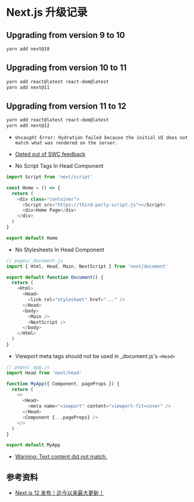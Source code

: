 # Next.js 升级记录

## Upgrading from version 9 to 10

```sh
yarn add next@10
```

## Upgrading from version 10 to 11

```sh
yarn add react@latest react-dom@latest
yarn add next@11
```

## Upgrading from version 11 to 12

```sh
yarn add react@latest react-dom@latest
yarn add next@12
```

- `Uncaught Error: Hydration failed because the initial UI does not match what was rendered on the server.`

- [Opted out of SWC feedback ](https://github.com/vercel/next.js/discussions/30174)

- No Script Tags In Head Component

```js
import Script from 'next/script'

const Home = () => {
  return (
    <div class="container">
      <Script src="https://third-party-script.js"></Script>
      <div>Home Page</div>
    </div>
  )
}

export default Home
```

- No Stylesheets In Head Component

```js
// pages/_document.js
import { Html, Head, Main, NextScript } from 'next/document'

export default function Document() {
  return (
    <Html>
      <Head>
        <link rel="stylesheet" href="..." />
      </Head>
      <body>
        <Main />
        <NextScript />
      </body>
    </Html>
  )
}
```

- Viewport meta tags should not be used in \_document.js's `<Head>`

```js
// pages/_app.js
import Head from 'next/head'

function MyApp({ Component, pageProps }) {
  return (
    <>
      <Head>
        <meta name="viewport" content="viewport-fit=cover" />
      </Head>
      <Component {...pageProps} />
    </>
  )
}

export default MyApp
```

- [Warning: Text content did not match.](https://stackoverflow.com/questions/66374123/warning-text-content-did-not-match-server-im-out-client-im-in-div)

## 参考资料

- [Next.js 12 发布！迄今以来最大更新！](https://cloud.tencent.com/developer/article/1895737)
